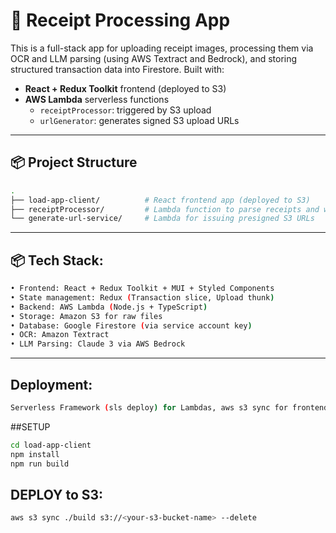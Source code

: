 # 🧾 Receipt Processing App

This is a full-stack app for uploading receipt images, processing them via OCR and LLM parsing (using AWS Textract and Bedrock), and storing structured transaction data into Firestore. Built with:

- **React + Redux Toolkit** frontend (deployed to S3)
- **AWS Lambda** serverless functions
  - `receiptProcessor`: triggered by S3 upload
  - `urlGenerator`: generates signed S3 upload URLs

---

## 📦 Project Structure

```bash
.
├── load-app-client/          # React frontend app (deployed to S3)
├── receiptProcessor/         # Lambda function to parse receipts and write to Firestore
└── generate-url-service/     # Lambda for issuing presigned S3 URLs
```
---

## 📦 Tech Stack:
```bash
• Frontend: React + Redux Toolkit + MUI + Styled Components
• State management: Redux (Transaction slice, Upload thunk)
• Backend: AWS Lambda (Node.js + TypeScript)
• Storage: Amazon S3 for raw files
• Database: Google Firestore (via service account key)
• OCR: Amazon Textract
• LLM Parsing: Claude 3 via AWS Bedrock
```
---

## Deployment: 
```bash 
Serverless Framework (sls deploy) for Lambdas, aws s3 sync for frontend
```

##SETUP
```bash
cd load-app-client
npm install
npm run build
```

## DEPLOY to S3: 
```bash
aws s3 sync ./build s3://<your-s3-bucket-name> --delete
```

